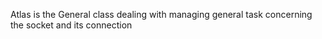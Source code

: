 Atlas is the General class dealing with managing general task concerning the socket and its connection